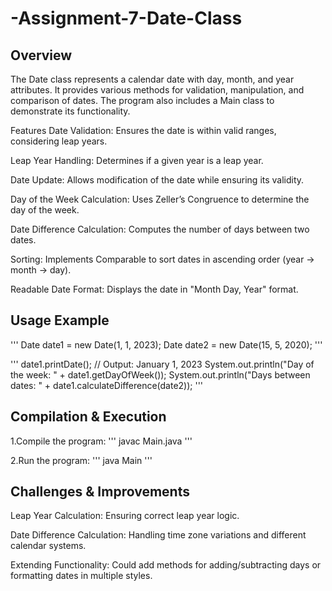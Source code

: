 # -Assignment-7-Date-Class

## Overview
The Date class represents a calendar date with day, month, and year attributes. It provides various methods for validation, manipulation, and comparison of dates. The program also includes a Main class to demonstrate its functionality.

Features
Date Validation: Ensures the date is within valid ranges, considering leap years.

Leap Year Handling: Determines if a given year is a leap year.

Date Update: Allows modification of the date while ensuring its validity.

Day of the Week Calculation: Uses Zeller’s Congruence to determine the day of the week.

Date Difference Calculation: Computes the number of days between two dates.

Sorting: Implements Comparable<Date> to sort dates in ascending order (year → month → day).

Readable Date Format: Displays the date in "Month Day, Year" format.

## Usage Example

'''
Date date1 = new Date(1, 1, 2023);
Date date2 = new Date(15, 5, 2020);
'''

'''
date1.printDate(); // Output: January 1, 2023
System.out.println("Day of the week: " + date1.getDayOfWeek());
System.out.println("Days between dates: " + date1.calculateDifference(date2));
'''

## Compilation & Execution

1.Compile the program:
'''
javac Main.java
'''

2.Run the program:
'''
java Main
'''

## Challenges & Improvements
Leap Year Calculation: Ensuring correct leap year logic.

Date Difference Calculation: Handling time zone variations and different calendar systems.

Extending Functionality: Could add methods for adding/subtracting days or formatting dates in multiple styles.
